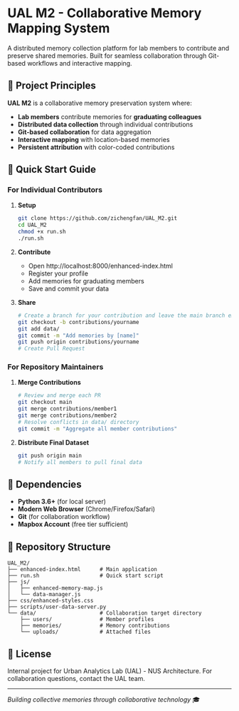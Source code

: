 # UAL M2 - Collaborative Memory Mapping System

A distributed memory collection platform for lab members to contribute and preserve shared memories. Built for seamless collaboration through Git-based workflows and interactive mapping.

## 🎯 Project Principles

**UAL M2** is a collaborative memory preservation system where:
- **Lab members** contribute memories for **graduating colleagues**
- **Distributed data collection** through individual contributions
- **Git-based collaboration** for data aggregation
- **Interactive mapping** with location-based memories
- **Persistent attribution** with color-coded contributions


## 🚀 Quick Start Guide

### For Individual Contributors

1. **Setup**
   ```bash
   git clone https://github.com/zichengfan/UAL_M2.git
   cd UAL_M2
   chmod +x run.sh
   ./run.sh
   ```

2. **Contribute**
   - Open http://localhost:8000/enhanced-index.html
   - Register your profile
   - Add memories for graduating members
   - Save and commit your data

3. **Share**
   ```bash
   # Create a branch for your contribution and leave the main branch empty
   git checkout -b contributions/yourname
   git add data/
   git commit -m "Add memories by [name]"
   git push origin contributions/yourname
   # Create Pull Request
   ```

### For Repository Maintainers

1. **Merge Contributions**
   ```bash
   # Review and merge each PR
   git checkout main
   git merge contributions/member1
   git merge contributions/member2
   # Resolve conflicts in data/ directory
   git commit -m "Aggregate all member contributions"
   ```

2. **Distribute Final Dataset**
   ```bash
   git push origin main
   # Notify all members to pull final data
   ```

## 🔧 Dependencies

- **Python 3.6+** (for local server)
- **Modern Web Browser** (Chrome/Firefox/Safari)
- **Git** (for collaboration workflow)
- **Mapbox Account** (free tier sufficient)

## 📁 Repository Structure

```
UAL_M2/
├── enhanced-index.html      # Main application
├── run.sh                   # Quick start script
├── js/
│   ├── enhanced-memory-map.js
│   └── data-manager.js
├── css/enhanced-styles.css
├── scripts/user-data-server.py
└── data/                    # Collaboration target directory
    ├── users/               # Member profiles
    ├── memories/            # Memory contributions
    └── uploads/             # Attached files
```


## 📄 License

Internal project for Urban Analytics Lab (UAL) - NUS Architecture.
For collaboration questions, contact the UAL team.

---

*Building collective memories through collaborative technology* 🎓
